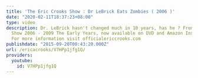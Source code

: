 ```yaml
---
title: 'The Eric Crooks Show : Dr LeBrick Eats Zombies ( 2006 )'
date: "2020-02-11T18:37:23+08:00"
type: video
description: Dr. LeBrick hasn't changed much in 10 years, has he ? From The Eric Crooks
  Show 2006 - 2009 The Early Years, now available on DVD and Amazon Instant Video
  For more information visit officialericcrooks.com
publishdate: "2015-09-20T00:43:20.000Z"
url: /ericacrooks/V7HPp1jfg1Q/
providers:
  youtube:
    id: V7HPp1jfg1Q
---
```

